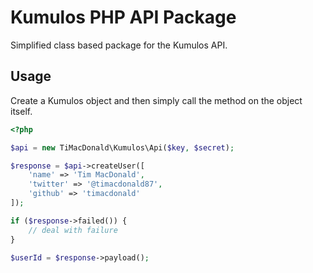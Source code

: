 # Kumulos PHP API Package

Simplified class based package for the Kumulos API.

## Usage

Create a Kumulos object and then simply call the method on the object itself.

```php
<?php

$api = new TiMacDonald\Kumulos\Api($key, $secret);

$response = $api->createUser([
    'name' => 'Tim MacDonald',
    'twitter' => '@timacdonald87',
    'github' => 'timacdonald'
]);

if ($response->failed()) {
    // deal with failure
}

$userId = $response->payload();

```
